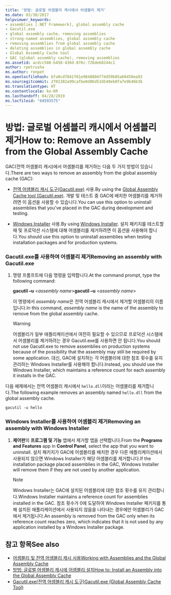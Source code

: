 ```yaml
---
title: '방법: 글로벌 어셈블리 캐시에서 어셈블리 제거'
ms.date: 03/30/2017
helpviewer_keywords:
- assemblies [.NET Framework], global assembly cache
- Gacutil.exe
- global assembly cache, removing assemblies
- strong-named assemblies, global assembly cache
- removing assemblies from global assembly cache
- deleting assemblies in global assembly cache
- Global Assembly Cache tool
- GAC (global assembly cache), removing assemblies
ms.assetid: acdcc588-b458-436d-876c-726de68244c1
author: rpetrusha
ms.author: ronpet
ms.openlocfilehash: bfa0cd7041f61e9848804f74d59b85a60450ea92
ms.sourcegitcommit: 2701302a99cafbe0d86d53d540eb0fa7e9b46b36
ms.translationtype: HT
ms.contentlocale: ko-KR
ms.lasthandoff: 04/28/2019
ms.locfileid: "64593575"
---
```

# <a name="how-to-remove-an-assembly-from-the-global-assembly-cache"></a><span data-ttu-id="1e259-102">방법: 글로벌 어셈블리 캐시에서 어셈블리 제거</span><span class="sxs-lookup"><span data-stu-id="1e259-102">How to: Remove an Assembly from the Global Assembly Cache</span></span>
<span data-ttu-id="1e259-103">GAC(전역 어셈블리 캐시)에서 어셈블리를 제거하는 다음 두 가지 방법이 있습니다.</span><span class="sxs-lookup"><span data-stu-id="1e259-103">There are two ways to remove an assembly from the global assembly cache (GAC):</span></span>  
  
- <span data-ttu-id="1e259-104">[전역 어셈블리 캐시 도구(Gacutil.exe)](../../../docs/framework/tools/gacutil-exe-gac-tool.md) 사용.</span><span class="sxs-lookup"><span data-stu-id="1e259-104">By using the [Global Assembly Cache tool (Gacutil.exe)](../../../docs/framework/tools/gacutil-exe-gac-tool.md).</span></span> <span data-ttu-id="1e259-105">개발 및 테스트 중 GAC에 배치한 어셈블리를 제거하려면 이 옵션을 사용할 수 있습니다.</span><span class="sxs-lookup"><span data-stu-id="1e259-105">You can use this option to uninstall assemblies that you've placed in the GAC during development and testing.</span></span>  
  
- <span data-ttu-id="1e259-106">[Windows Installer](/windows/desktop/Msi/windows-installer-portal) 사용.</span><span class="sxs-lookup"><span data-stu-id="1e259-106">By using [Windows Installer](/windows/desktop/Msi/windows-installer-portal).</span></span> <span data-ttu-id="1e259-107">설치 패키지를 테스트할 때 및 프로덕션 시스템에 대해 어셈블리를 제거하려면 이 옵션을 사용해야 합니다.</span><span class="sxs-lookup"><span data-stu-id="1e259-107">You should use this option to uninstall assemblies when testing installation packages and for production systems.</span></span>  
  
### <a name="removing-an-assembly-with-gacutilexe"></a><span data-ttu-id="1e259-108">Gacutil.exe를 사용하여 어셈블리 제거</span><span class="sxs-lookup"><span data-stu-id="1e259-108">Removing an assembly with Gacutil.exe</span></span>  
  
1. <span data-ttu-id="1e259-109">명령 프롬프트에 다음 명령을 입력합니다.</span><span class="sxs-lookup"><span data-stu-id="1e259-109">At the command prompt, type the following command:</span></span>  
  
     <span data-ttu-id="1e259-110">**gacutil –u** \<*assembly name*></span><span class="sxs-lookup"><span data-stu-id="1e259-110">**gacutil –u** \<*assembly name*></span></span>  
  
     <span data-ttu-id="1e259-111">이 명령에서 *assembly name*은 전역 어셈블리 캐시에서 제거할 어셈블리의 이름입니다.</span><span class="sxs-lookup"><span data-stu-id="1e259-111">In this command, *assembly name* is the name of the assembly to remove from the global assembly cache.</span></span>  
  
    > [!WARNING]
    >  <span data-ttu-id="1e259-112">어셈블리가 일부 애플리케이션에서 여전히 필요할 수 있으므로 프로덕션 시스템에서 어셈블리를 제거하려는 경우 Gacutil.exe를 사용하면 안 됩니다.</span><span class="sxs-lookup"><span data-stu-id="1e259-112">You should not use Gacutil.exe to remove assemblies on production systems because of the possibility that the assembly may still be required by some application.</span></span> <span data-ttu-id="1e259-113">대신, GAC에 설치하는 각 어셈블리에 대한 참조 횟수를 유지 관리하는 Windows Installer를 사용해야 합니다.</span><span class="sxs-lookup"><span data-stu-id="1e259-113">Instead, you should use the Windows Installer, which maintains a reference count for each assembly it installs in the GAC.</span></span>  
  
 <span data-ttu-id="1e259-114">다음 예제에서는 전역 어셈블리 캐시에서 `hello.dll`이라는 어셈블리를 제거합니다.</span><span class="sxs-lookup"><span data-stu-id="1e259-114">The following example removes an assembly named `hello.dll` from the global assembly cache.</span></span>  
  
```  
gacutil -u hello  
```  
  
### <a name="removing-an-assembly-with-windows-installer"></a><span data-ttu-id="1e259-115">Windows Installer를 사용하여 어셈블리 제거</span><span class="sxs-lookup"><span data-stu-id="1e259-115">Removing an assembly with Windows Installer</span></span>  
  
1. <span data-ttu-id="1e259-116">**제어판**의 **프로그램 및 기능** 앱에서 제거할 앱을 선택합니다.</span><span class="sxs-lookup"><span data-stu-id="1e259-116">From the **Programs and Features** app in **Control Panel**, select the app that you want to uninstall.</span></span> <span data-ttu-id="1e259-117">설치 패키지가 GAC에 어셈블리를 배치한 경우 다른 애플리케이션에서 사용되지 않으면 Windows Installer가 해당 어셈블리를 제거합니다.</span><span class="sxs-lookup"><span data-stu-id="1e259-117">If the installation package placed assemblies in the GAC, Windows Installer will remove them if they are not used by another application.</span></span>  
  
    > [!NOTE]
    >  <span data-ttu-id="1e259-118">Windows Installer는 GAC에 설치된 어셈블리에 대한 참조 횟수를 유지 관리합니다.</span><span class="sxs-lookup"><span data-stu-id="1e259-118">Windows Installer maintains a reference count for assemblies installed in the GAC.</span></span> <span data-ttu-id="1e259-119">참조 횟수가 0에 도달하여 Windows Installer 패키지를 통해 설치된 애플리케이션에서 사용되지 않음을 나타내는 경우에만 어셈블리가 GAC에서 제거됩니다.</span><span class="sxs-lookup"><span data-stu-id="1e259-119">An assembly is removed from the GAC only when its reference count reaches zero, which indicates that it is not used by any application installed by a Windows Installer package.</span></span>  
  
## <a name="see-also"></a><span data-ttu-id="1e259-120">참고 항목</span><span class="sxs-lookup"><span data-stu-id="1e259-120">See also</span></span>

- [<span data-ttu-id="1e259-121">어셈블리 및 전역 어셈블리 캐시 사용</span><span class="sxs-lookup"><span data-stu-id="1e259-121">Working with Assemblies and the Global Assembly Cache</span></span>](../../../docs/framework/app-domains/working-with-assemblies-and-the-gac.md)
- [<span data-ttu-id="1e259-122">방법: 글로벌 어셈블리 캐시에 어셈블리 설치</span><span class="sxs-lookup"><span data-stu-id="1e259-122">How to: Install an Assembly into the Global Assembly Cache</span></span>](../../../docs/framework/app-domains/how-to-install-an-assembly-into-the-gac.md)
- [<span data-ttu-id="1e259-123">Gacutil.exe(전역 어셈블리 캐시 도구)</span><span class="sxs-lookup"><span data-stu-id="1e259-123">Gacutil.exe (Global Assembly Cache Tool)</span></span>](../../../docs/framework/tools/gacutil-exe-gac-tool.md)
